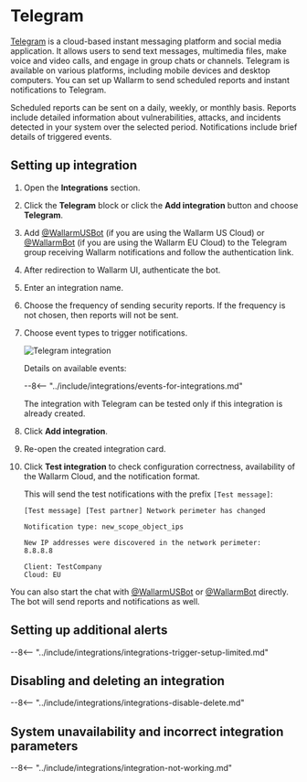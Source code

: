 # Telegram

[Telegram](https://telegram.org/) is a cloud-based instant messaging platform and social media application. It allows users to send text messages, multimedia files, make voice and video calls, and engage in group chats or channels. Telegram is available on various platforms, including mobile devices and desktop computers. You can set up Wallarm to send scheduled reports and instant notifications to Telegram.

Scheduled reports can be sent on a daily, weekly, or monthly basis. Reports include detailed information about vulnerabilities, attacks, and incidents detected in your system over the selected period. Notifications include brief details of triggered events.

## Setting up integration

1. Open the **Integrations** section.
1. Click the **Telegram** block or click the **Add integration** button and choose **Telegram**.
1. Add [@WallarmUSBot](https://t.me/WallarmUSBot) (if you are using the Wallarm US Cloud) or [@WallarmBot](https://t.me/WallarmBot) (if you are using the Wallarm EU Cloud) to the Telegram group receiving Wallarm notifications and follow the authentication link.
1. After redirection to Wallarm UI, authenticate the bot.
1. Enter an integration name.
1. Choose the frequency of sending security reports. If the frequency is not chosen, then reports will not be sent.
1. Choose event types to trigger notifications.

    ![Telegram integration](../../../images/user-guides/settings/integrations/add-telegram-integration.png)

    Details on available events:

    --8<-- "../include/integrations/events-for-integrations.md"

    The integration with Telegram can be tested only if this integration is already created.

1. Click **Add integration**.
1. Re-open the created integration card.
1. Click **Test integration** to check configuration correctness, availability of the Wallarm Cloud, and the notification format.

    This will send the test notifications with the prefix `[Test message]`:

    ```
    [Test message] [Test partner] Network perimeter has changed

    Notification type: new_scope_object_ips

    New IP addresses were discovered in the network perimeter:
    8.8.8.8

    Client: TestCompany
    Cloud: EU
    ```

You can also start the chat with [@WallarmUSBot](https://t.me/WallarmUSBot) or [@WallarmBot](https://t.me/WallarmBot) directly. The bot will send reports and notifications as well.

## Setting up additional alerts

--8<-- "../include/integrations/integrations-trigger-setup-limited.md"

## Disabling and deleting an integration

--8<-- "../include/integrations/integrations-disable-delete.md"

## System unavailability and incorrect integration parameters

--8<-- "../include/integrations/integration-not-working.md"
